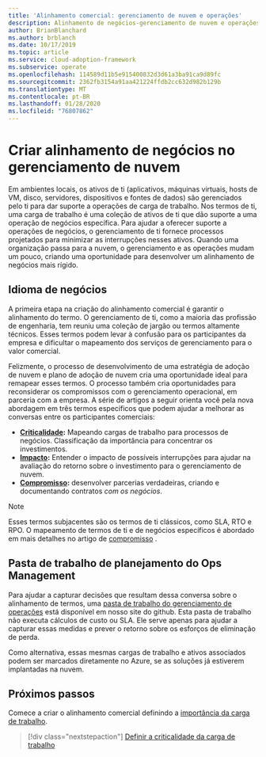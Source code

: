 ```yaml
---
title: 'Alinhamento comercial: gerenciamento de nuvem e operações'
description: Alinhamento de negócios-gerenciamento de nuvem e operações
author: BrianBlanchard
ms.author: brblanch
ms.date: 10/17/2019
ms.topic: article
ms.service: cloud-adoption-framework
ms.subservice: operate
ms.openlocfilehash: 114589d11b5e915400832d3d61a3ba91ca9d89fc
ms.sourcegitcommit: 2362fb3154a91aa421224ffdb2cc632d982b129b
ms.translationtype: MT
ms.contentlocale: pt-BR
ms.lasthandoff: 01/28/2020
ms.locfileid: "76807862"
---
```

# <a name="create-business-alignment-in-cloud-management"></a>Criar alinhamento de negócios no gerenciamento de nuvem

Em ambientes locais, os ativos de ti (aplicativos, máquinas virtuais, hosts de VM, disco, servidores, dispositivos e fontes de dados) são gerenciados pelo ti para dar suporte a operações de carga de trabalho. Nos termos de ti, uma carga de trabalho é uma coleção de ativos de ti que dão suporte a uma operação de negócios específica. Para ajudar a oferecer suporte a operações de negócios, o gerenciamento de ti fornece processos projetados para minimizar as interrupções nesses ativos. Quando uma organização passa para a nuvem, o gerenciamento e as operações mudam um pouco, criando uma oportunidade para desenvolver um alinhamento de negócios mais rígido.

## <a name="business-vernacular"></a>Idioma de negócios

A primeira etapa na criação do alinhamento comercial é garantir o alinhamento do termo. O gerenciamento de ti, como a maioria das profissão de engenharia, tem reuniu uma coleção de jargão ou termos altamente técnicos. Esses termos podem levar à confusão para os participantes da empresa e dificultar o mapeamento dos serviços de gerenciamento para o valor comercial.

Felizmente, o processo de desenvolvimento de uma estratégia de adoção de nuvem e plano de adoção de nuvem cria uma oportunidade ideal para remapear esses termos. O processo também cria oportunidades para reconsiderar os compromissos com o gerenciamento operacional, em parceria com a empresa. A série de artigos a seguir orienta você pela nova abordagem em três termos específicos que podem ajudar a melhorar as conversas entre os participantes comerciais: 

- **[Criticalidade](./criticality.md):** Mapeando cargas de trabalho para processos de negócios. Classificação da importância para concentrar os investimentos.
- **[Impacto](./impact.md):** Entender o impacto de possíveis interrupções para ajudar na avaliação do retorno sobre o investimento para o gerenciamento de nuvem.
- **[Compromisso](./commitment.md):** desenvolver parcerias verdadeiras, criando e documentando contratos *com os negócios*.

> [!NOTE]
> Esses termos subjacentes são os termos de ti clássicos, como SLA, RTO e RPO. O mapeamento de termos de ti e de negócios específicos é abordado em mais detalhes no artigo de [compromisso](./commitment.md) .

## <a name="ops-management-planning-workbook"></a>Pasta de trabalho de planejamento do Ops Management

Para ajudar a capturar decisões que resultam dessa conversa sobre o alinhamento de termos, uma [pasta de trabalho do gerenciamento de operações](https://raw.githubusercontent.com/microsoft/CloudAdoptionFramework/master/manage/opsmanagementworkbook.xlsx) está disponível em nosso site do github. Esta pasta de trabalho não executa cálculos de custo ou SLA. Ele serve apenas para ajudar a capturar essas medidas e prever o retorno sobre os esforços de eliminação de perda.

Como alternativa, essas mesmas cargas de trabalho e ativos associados podem ser marcados diretamente no Azure, se as soluções já estiverem implantadas na nuvem.

## <a name="next-steps"></a>Próximos passos

Comece a criar o alinhamento comercial definindo a [importância da carga de trabalho](./criticality.md).

> [!div class="nextstepaction"]
> [Definir a criticalidade da carga de trabalho](./criticality.md)
